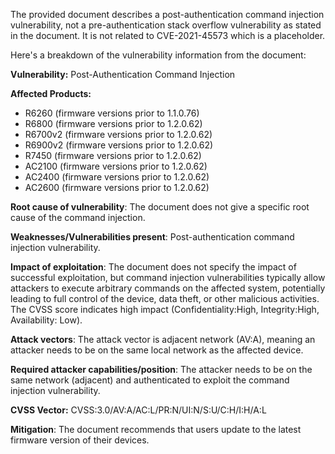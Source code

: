 The provided document describes a post-authentication command injection vulnerability, not a pre-authentication stack overflow vulnerability as stated in the document. It is not related to CVE-2021-45573 which is a placeholder.

Here's a breakdown of the vulnerability information from the document:

**Vulnerability:** Post-Authentication Command Injection

**Affected Products:**

*   R6260 (firmware versions prior to 1.1.0.76)
*   R6800 (firmware versions prior to 1.2.0.62)
*   R6700v2 (firmware versions prior to 1.2.0.62)
*   R6900v2 (firmware versions prior to 1.2.0.62)
*  R7450 (firmware versions prior to 1.2.0.62)
*   AC2100 (firmware versions prior to 1.2.0.62)
*   AC2400 (firmware versions prior to 1.2.0.62)
*   AC2600 (firmware versions prior to 1.2.0.62)

**Root cause of vulnerability**:  The document does not give a specific root cause of the command injection.

**Weaknesses/Vulnerabilities present**:  Post-authentication command injection vulnerability.

**Impact of exploitation**: The document does not specify the impact of successful exploitation, but command injection vulnerabilities typically allow attackers to execute arbitrary commands on the affected system, potentially leading to full control of the device, data theft, or other malicious activities. The CVSS score indicates high impact (Confidentiality:High, Integrity:High, Availability: Low).

**Attack vectors**:  The attack vector is adjacent network (AV:A), meaning an attacker needs to be on the same local network as the affected device.

**Required attacker capabilities/position**: The attacker needs to be on the same network (adjacent) and authenticated to exploit the command injection vulnerability.

**CVSS Vector:** CVSS:3.0/AV:A/AC:L/PR:N/UI:N/S:U/C:H/I:H/A:L

**Mitigation**: The document recommends that users update to the latest firmware version of their devices.